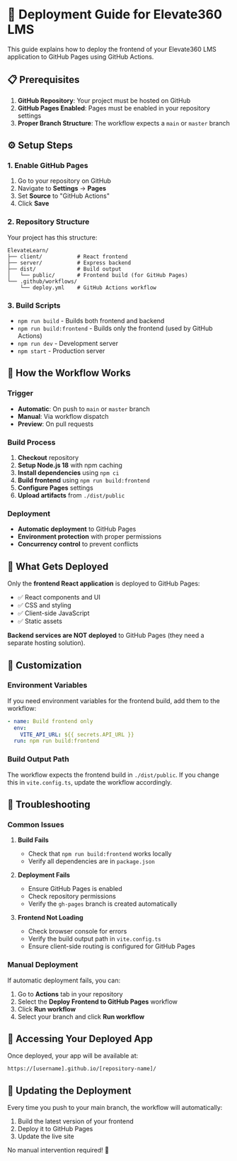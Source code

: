 # 🚀 Deployment Guide for Elevate360 LMS

This guide explains how to deploy the frontend of your Elevate360 LMS application to GitHub Pages using GitHub Actions.

## 📋 Prerequisites

1. **GitHub Repository**: Your project must be hosted on GitHub
2. **GitHub Pages Enabled**: Pages must be enabled in your repository settings
3. **Proper Branch Structure**: The workflow expects a `main` or `master` branch

## ⚙️ Setup Steps

### 1. Enable GitHub Pages

1. Go to your repository on GitHub
2. Navigate to **Settings** → **Pages**
3. Set **Source** to "GitHub Actions"
4. Click **Save**

### 2. Repository Structure

Your project has this structure:
```
ElevateLearn/
├── client/           # React frontend
├── server/           # Express backend
├── dist/             # Build output
│   └── public/       # Frontend build (for GitHub Pages)
└── .github/workflows/
    └── deploy.yml    # GitHub Actions workflow
```

### 3. Build Scripts

- `npm run build` - Builds both frontend and backend
- `npm run build:frontend` - Builds only the frontend (used by GitHub Actions)
- `npm run dev` - Development server
- `npm start` - Production server

## 🔄 How the Workflow Works

### Trigger
- **Automatic**: On push to `main` or `master` branch
- **Manual**: Via workflow dispatch
- **Preview**: On pull requests

### Build Process
1. **Checkout** repository
2. **Setup Node.js 18** with npm caching
3. **Install dependencies** using `npm ci`
4. **Build frontend** using `npm run build:frontend`
5. **Configure Pages** settings
6. **Upload artifacts** from `./dist/public`

### Deployment
- **Automatic deployment** to GitHub Pages
- **Environment protection** with proper permissions
- **Concurrency control** to prevent conflicts

## 🎯 What Gets Deployed

Only the **frontend React application** is deployed to GitHub Pages:
- ✅ React components and UI
- ✅ CSS and styling
- ✅ Client-side JavaScript
- ✅ Static assets

**Backend services are NOT deployed** to GitHub Pages (they need a separate hosting solution).

## 🔧 Customization

### Environment Variables
If you need environment variables for the frontend build, add them to the workflow:

```yaml
- name: Build frontend only
  env:
    VITE_API_URL: ${{ secrets.API_URL }}
  run: npm run build:frontend
```

### Build Output Path
The workflow expects the frontend build in `./dist/public`. If you change this in `vite.config.ts`, update the workflow accordingly.

## 🚨 Troubleshooting

### Common Issues

1. **Build Fails**
   - Check that `npm run build:frontend` works locally
   - Verify all dependencies are in `package.json`

2. **Deployment Fails**
   - Ensure GitHub Pages is enabled
   - Check repository permissions
   - Verify the `gh-pages` branch is created automatically

3. **Frontend Not Loading**
   - Check browser console for errors
   - Verify the build output path in `vite.config.ts`
   - Ensure client-side routing is configured for GitHub Pages

### Manual Deployment

If automatic deployment fails, you can:
1. Go to **Actions** tab in your repository
2. Select the **Deploy Frontend to GitHub Pages** workflow
3. Click **Run workflow**
4. Select your branch and click **Run workflow**

## 📱 Accessing Your Deployed App

Once deployed, your app will be available at:
```
https://[username].github.io/[repository-name]/
```

## 🔄 Updating the Deployment

Every time you push to your main branch, the workflow will automatically:
1. Build the latest version of your frontend
2. Deploy it to GitHub Pages
3. Update the live site

No manual intervention required! 🎉
